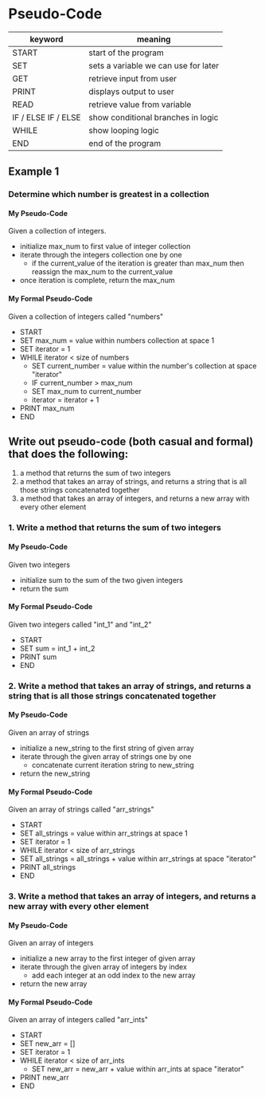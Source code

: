 # Pseudo-Code

| keyword | meaning |
| ------- | ------- |
| START |	start of the program
| SET	| sets a variable we can use for later
| GET	| retrieve input from user
| PRINT	| displays output to user
| READ	| retrieve value from variable
| IF / ELSE IF / ELSE	| show conditional branches in logic
| WHILE	| show looping logic
| END	| end of the program

## Example 1
### Determine which number is greatest in a collection

#### My Pseudo-Code
Given a collection of integers.

* initialize max_num to first value of integer collection
* iterate through the integers collection one by one
  * if the current_value of the iteration is greater than max_num then reassign the max_num to the current_value
* once iteration is complete, return the max_num

#### My Formal Pseudo-Code
Given a collection of integers called "numbers"

* START
* SET max_num = value within numbers collection at space 1
* SET iterator = 1
* WHILE iterator < size of numbers
  * SET current_number = value within the number's collection at space "iterator"
  * IF current_number > max_num
   * SET max_num to current_number
  * iterator = iterator + 1
* PRINT max_num
* END

## Write out pseudo-code (both casual and formal) that does the following:
1. a method that returns the sum of two integers
2. a method that takes an array of strings, and returns a string that is all those strings concatenated together
3. a method that takes an array of integers, and returns a new array with every other element

### 1. Write a method that returns the sum of two integers

#### My Pseudo-Code
Given two integers

* initialize sum to the sum of the two given integers
* return the sum

#### My Formal Pseudo-Code
Given two integers called "int_1" and "int_2"

* START
* SET sum = int_1 + int_2
* PRINT sum
* END

### 2. Write a method that takes an array of strings, and returns a string that is all those strings concatenated together

#### My Pseudo-Code
Given an array of strings

* initialize a new_string to the first string of given array
* iterate through the given array of strings one by one
  * concatenate current iteration string to new_string
* return the new_string

#### My Formal Pseudo-Code
Given an array of strings called "arr_strings"

* START
* SET all_strings = value within arr_strings at space 1
* SET iterator = 1
* WHILE iterator < size of arr_strings
 * SET all_strings = all_strings + value within arr_strings at space "iterator"
* PRINT all_strings
* END

### 3. Write a method that takes an array of integers, and returns a new array with every other element

#### My Pseudo-Code
Given an array of integers

* initialize a new array to the first integer of given array
* iterate through the given array of integers by index
  * add each integer at an odd index to the new array
* return the new array

#### My Formal Pseudo-Code
Given an array of integers called "arr_ints"

* START
* SET new_arr = []
* SET iterator = 1
* WHILE iterator < size of arr_ints
  * SET new_arr = new_arr + value within arr_ints at space "iterator"
* PRINT new_arr
* END
